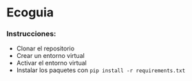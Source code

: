 # Ecoguia

### Instrucciones:
* Clonar el repositorio
* Crear un entorno virtual
* Activar el entorno virtual
* Instalar los paquetes con `pip install -r requirements.txt`
